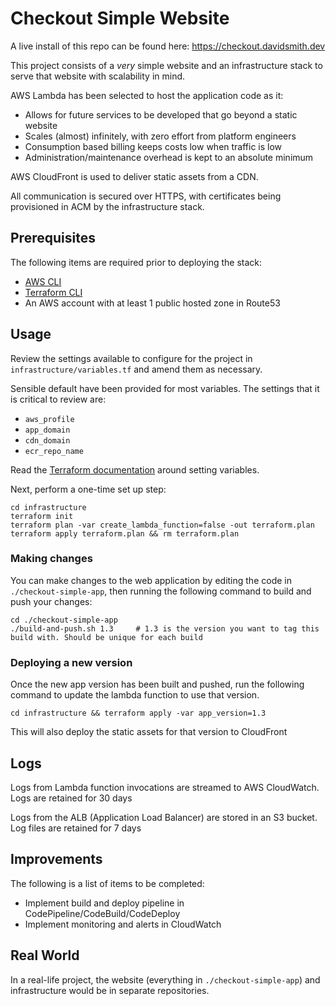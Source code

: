 # Checkout Simple Website

A live install of this repo can be found here: https://checkout.davidsmith.dev 

This project consists of a _very_ simple website and an infrastructure stack to serve that website with scalability in mind.

AWS Lambda has been selected to host the application code as it:

* Allows for future services to be developed that go beyond a static website
* Scales (almost) infinitely, with zero effort from platform engineers
* Consumption based billing keeps costs low when traffic is low
* Administration/maintenance overhead is kept to an absolute minimum

AWS CloudFront is used to deliver static assets from a CDN.

All communication is secured over HTTPS, with certificates being provisioned in ACM by the infrastructure stack.

## Prerequisites

The following items are required prior to deploying the stack:

* [AWS CLI](https://docs.aws.amazon.com/cli/latest/userguide/getting-started-install.html)
* [Terraform CLI](https://www.terraform.io/cli)
* An AWS account with at least 1 public hosted zone in Route53

## Usage

Review the settings available to configure for the project in `infrastructure/variables.tf` and amend them as necessary.

Sensible default have been provided for most variables. The settings that it is critical to review are:

* `aws_profile`
* `app_domain`
* `cdn_domain`
* `ecr_repo_name`

Read the [Terraform documentation](https://www.terraform.io/language/values/variables#variable-definitions-tfvars-files) around setting variables.

Next, perform a one-time set up step:

```
cd infrastructure
terraform init
terraform plan -var create_lambda_function=false -out terraform.plan
terraform apply terraform.plan && rm terraform.plan
```


### Making changes

You can make changes to the web application by editing the code in `./checkout-simple-app`, then running the following command to build and push your changes:

```
cd ./checkout-simple-app
./build-and-push.sh 1.3     # 1.3 is the version you want to tag this build with. Should be unique for each build
```

### Deploying a new version

Once the new app version has been built and pushed, run the following command to update the lambda function to use that version.

```
cd infrastructure && terraform apply -var app_version=1.3
```

This will also deploy the static assets for that version to CloudFront

## Logs 

Logs from Lambda function invocations are streamed to AWS CloudWatch. Logs are retained for 30 days

Logs from the ALB (Application Load Balancer) are stored in an S3 bucket. Log files are retained for 7 days


## Improvements

The following is a list of items to be completed:

* Implement build and deploy pipeline in CodePipeline/CodeBuild/CodeDeploy
* Implement monitoring and alerts in CloudWatch

## Real World

In a real-life project, the website (everything in `./checkout-simple-app`) and infrastructure would be in separate repositories.